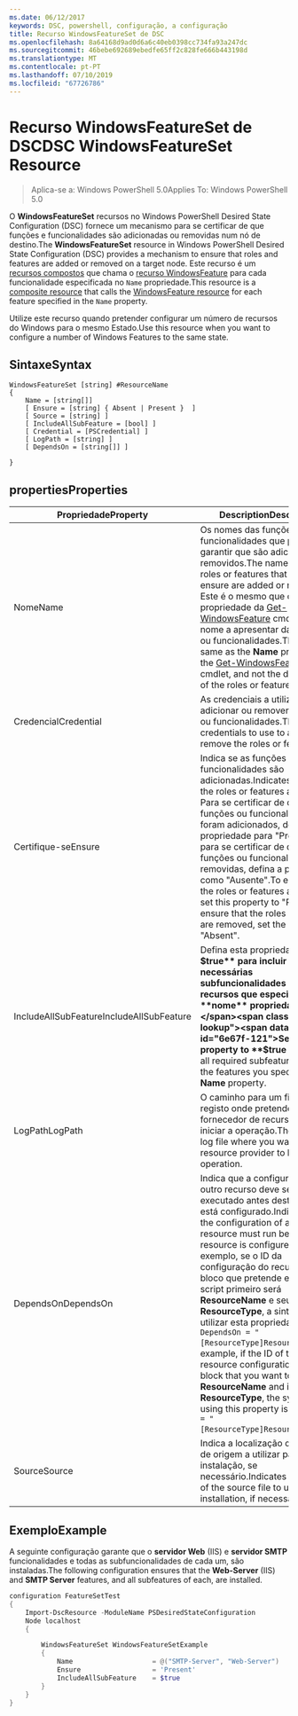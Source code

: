 ```yaml
---
ms.date: 06/12/2017
keywords: DSC, powershell, configuração, a configuração
title: Recurso WindowsFeatureSet de DSC
ms.openlocfilehash: 8a64168d9ad0d6a6c40eb0398cc734fa93a247dc
ms.sourcegitcommit: 46bebe692689ebedfe65ff2c828fe666b443198d
ms.translationtype: MT
ms.contentlocale: pt-PT
ms.lasthandoff: 07/10/2019
ms.locfileid: "67726786"
---
```

# <a name="dsc-windowsfeatureset-resource"></a><span data-ttu-id="6e67f-103">Recurso WindowsFeatureSet de DSC</span><span class="sxs-lookup"><span data-stu-id="6e67f-103">DSC WindowsFeatureSet Resource</span></span>

> <span data-ttu-id="6e67f-104">Aplica-se a: Windows PowerShell 5.0</span><span class="sxs-lookup"><span data-stu-id="6e67f-104">Applies To: Windows PowerShell 5.0</span></span>

<span data-ttu-id="6e67f-105">O **WindowsFeatureSet** recursos no Windows PowerShell Desired State Configuration (DSC) fornece um mecanismo para se certificar de que funções e funcionalidades são adicionadas ou removidas num nó de destino.</span><span class="sxs-lookup"><span data-stu-id="6e67f-105">The **WindowsFeatureSet** resource in Windows PowerShell Desired State Configuration (DSC) provides a mechanism to ensure that roles and features are added or removed on a target node.</span></span>
<span data-ttu-id="6e67f-106">Este recurso é um [recursos compostos](../../../resources/authoringResourceComposite.md) que chama o [recurso WindowsFeature](windowsfeatureResource.md) para cada funcionalidade especificada no `Name` propriedade.</span><span class="sxs-lookup"><span data-stu-id="6e67f-106">This resource is a [composite resource](../../../resources/authoringResourceComposite.md) that calls the [WindowsFeature resource](windowsfeatureResource.md) for each feature specified in the `Name` property.</span></span>

<span data-ttu-id="6e67f-107">Utilize este recurso quando pretender configurar um número de recursos do Windows para o mesmo Estado.</span><span class="sxs-lookup"><span data-stu-id="6e67f-107">Use this resource when you want to configure a number of Windows Features to the same state.</span></span>

## <a name="syntax"></a><span data-ttu-id="6e67f-108">Sintaxe</span><span class="sxs-lookup"><span data-stu-id="6e67f-108">Syntax</span></span>

```
WindowsFeatureSet [string] #ResourceName
{
    Name = [string[]]
    [ Ensure = [string] { Absent | Present }  ]
    [ Source = [string] ]
    [ IncludeAllSubFeature = [bool] ]
    [ Credential = [PSCredential] ]
    [ LogPath = [string] ]
    [ DependsOn = [string[]] ]

}
```

## <a name="properties"></a><span data-ttu-id="6e67f-109">properties</span><span class="sxs-lookup"><span data-stu-id="6e67f-109">Properties</span></span>

|  <span data-ttu-id="6e67f-110">Propriedade</span><span class="sxs-lookup"><span data-stu-id="6e67f-110">Property</span></span>  |  <span data-ttu-id="6e67f-111">Description</span><span class="sxs-lookup"><span data-stu-id="6e67f-111">Description</span></span>   |
|---|---|
| <span data-ttu-id="6e67f-112">Nome</span><span class="sxs-lookup"><span data-stu-id="6e67f-112">Name</span></span>| <span data-ttu-id="6e67f-113">Os nomes das funções ou funcionalidades que pretende garantir que são adicionados ou removidos.</span><span class="sxs-lookup"><span data-stu-id="6e67f-113">The names of the roles or features that you want to ensure are added or removed.</span></span> <span data-ttu-id="6e67f-114">Este é o mesmo que o **Name** propriedade da [Get-WindowsFeature](/powershell/module/servermanager/get-windowsfeature?view=winserver2012r2-ps) cmdlet e não o nome a apresentar das funções ou funcionalidades.</span><span class="sxs-lookup"><span data-stu-id="6e67f-114">This is the same as the **Name** property of the [Get-WindowsFeature](/powershell/module/servermanager/get-windowsfeature?view=winserver2012r2-ps) cmdlet, and not the display name of the roles or features.</span></span>|
| <span data-ttu-id="6e67f-115">Credencial</span><span class="sxs-lookup"><span data-stu-id="6e67f-115">Credential</span></span>| <span data-ttu-id="6e67f-116">As credenciais a utilizar para adicionar ou remover as funções ou funcionalidades.</span><span class="sxs-lookup"><span data-stu-id="6e67f-116">The credentials to use to add or remove the roles or features.</span></span>|
| <span data-ttu-id="6e67f-117">Certifique-se</span><span class="sxs-lookup"><span data-stu-id="6e67f-117">Ensure</span></span>| <span data-ttu-id="6e67f-118">Indica se as funções ou funcionalidades são adicionadas.</span><span class="sxs-lookup"><span data-stu-id="6e67f-118">Indicates whether the roles or features are added.</span></span> <span data-ttu-id="6e67f-119">Para se certificar de que as funções ou funcionalidades foram adicionados, defina esta propriedade para "Presente" para se certificar de que as funções ou funcionalidades são removidas, defina a propriedade como "Ausente".</span><span class="sxs-lookup"><span data-stu-id="6e67f-119">To ensure that the roles or features are added, set this property to "Present" To ensure that the roles or features are removed, set the property to "Absent".</span></span>|
| <span data-ttu-id="6e67f-120">IncludeAllSubFeature</span><span class="sxs-lookup"><span data-stu-id="6e67f-120">IncludeAllSubFeature</span></span>| <span data-ttu-id="6e67f-121">Defina esta propriedade como **$true** para incluir todas as necessárias subfuncionalidades com os recursos que especificar com o **nome** propriedade.</span><span class="sxs-lookup"><span data-stu-id="6e67f-121">Set this property to **$true** to include all required subfeatures with of the features you specify with the **Name** property.</span></span>|
| <span data-ttu-id="6e67f-122">LogPath</span><span class="sxs-lookup"><span data-stu-id="6e67f-122">LogPath</span></span>| <span data-ttu-id="6e67f-123">O caminho para um ficheiro de registo onde pretende que o fornecedor de recursos para iniciar a operação.</span><span class="sxs-lookup"><span data-stu-id="6e67f-123">The path to a log file where you want the resource provider to log the operation.</span></span>|
| <span data-ttu-id="6e67f-124">DependsOn</span><span class="sxs-lookup"><span data-stu-id="6e67f-124">DependsOn</span></span>| <span data-ttu-id="6e67f-125">Indica que a configuração de outro recurso deve ser executado antes deste recurso está configurado.</span><span class="sxs-lookup"><span data-stu-id="6e67f-125">Indicates that the configuration of another resource must run before this resource is configured.</span></span> <span data-ttu-id="6e67f-126">Por exemplo, se o ID da configuração do recurso do bloco que pretende executar script primeiro será __ResourceName__ e seu tipo é __ResourceType__, a sintaxe para utilizar esta propriedade é `DependsOn = "[ResourceType]ResourceName"`.</span><span class="sxs-lookup"><span data-stu-id="6e67f-126">For example, if the ID of the resource configuration script block that you want to run first is __ResourceName__ and its type is __ResourceType__, the syntax for using this property is `DependsOn = "[ResourceType]ResourceName"`.</span></span>|
| <span data-ttu-id="6e67f-127">Source</span><span class="sxs-lookup"><span data-stu-id="6e67f-127">Source</span></span>| <span data-ttu-id="6e67f-128">Indica a localização do ficheiro de origem a utilizar para instalação, se necessário.</span><span class="sxs-lookup"><span data-stu-id="6e67f-128">Indicates the location of the source file to use for installation, if necessary.</span></span>|

## <a name="example"></a><span data-ttu-id="6e67f-129">Exemplo</span><span class="sxs-lookup"><span data-stu-id="6e67f-129">Example</span></span>

<span data-ttu-id="6e67f-130">A seguinte configuração garante que o **servidor Web** (IIS) e **servidor SMTP** funcionalidades e todas as subfuncionalidades de cada um, são instaladas.</span><span class="sxs-lookup"><span data-stu-id="6e67f-130">The following configuration ensures that the **Web-Server** (IIS) and **SMTP Server** features, and all subfeatures of each, are installed.</span></span>

```powershell
configuration FeatureSetTest
{
    Import-DscResource -ModuleName PSDesiredStateConfiguration
    Node localhost
    {

        WindowsFeatureSet WindowsFeatureSetExample
        {
            Name                    = @("SMTP-Server", "Web-Server")
            Ensure                  = 'Present'
            IncludeAllSubFeature    = $true
        }
    }
}
```
